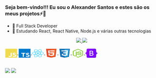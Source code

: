 ### Seja bem-vindo!!! Eu sou o Alexander Santos e estes são os meus projetos⚡👋


- 🔭 Full Stack Developer
- 🌱 Estudando React, React Native, Node.js e várias outras tecnologias

<div align="center">
  <a href="https://github.com/alexkid106">
  <img height="180em" src="https://github-readme-stats.vercel.app/api?username=alexkid106&show_icons=true&theme=dracula&include_all_commits=true&count_private=true"/>
  <img height="180em" src="https://github-readme-stats.vercel.app/api/top-langs/?username=alexkid106&layout=compact&langs_count=7&theme=dracula"/>
</div>
<div style="display: inline_block"><br>
  <img align="center" alt="Alexander-Js" height="30" width="40" src="https://raw.githubusercontent.com/devicons/devicon/master/icons/javascript/javascript-plain.svg">
  <img align="center" alt="Alexander-Ts" height="30" width="40" src="https://raw.githubusercontent.com/devicons/devicon/master/icons/typescript/typescript-plain.svg">
  <img align="center" alt="Alexander-React" height="30" width="40" src="https://raw.githubusercontent.com/devicons/devicon/master/icons/react/react-original.svg">
  <img align="center" alt="Alexander-HTML" height="30" width="40" src="https://raw.githubusercontent.com/devicons/devicon/master/icons/html5/html5-original.svg">
  <img align="center" alt="Alexander-CSS" height="30" width="40" src="https://raw.githubusercontent.com/devicons/devicon/master/icons/css3/css3-original.svg">
  <img align="center" alt="Alexander-Nodejs" height="30" width="40" src="https://raw.githubusercontent.com/devicons/devicon/master/icons/nodejs/nodejs-original.svg">
  <img align="center" alt="Alexander-Bootstrap" height="30" width="40" src="https://raw.githubusercontent.com/devicons/devicon/master/icons/bootstrap/bootstrap-original.svg">
</div>
  
  <br>
  <br/>
 
<div> 
  <a href = "mailto:alexpm10162008@gmail.com"><img src="https://img.shields.io/badge/-Gmail-%23333?style=for-the-badge&logo=gmail&logoColor=white" target="_blank"></a>
  <a href="https://www.linkedin.com/in/alexander-santos-068654224/" target="_blank"><img src="https://img.shields.io/badge/-LinkedIn-%230077B5?style=for-the-badge&logo=linkedin&logoColor=white" target="_blank"></a> 
<div/>
